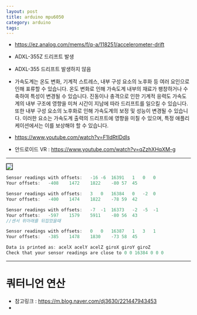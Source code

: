 ```yaml
---
layout: post
title: arduino mpu6050
category: arduino
tags:
---
```


* https://ez.analog.com/mems/f/q-a/118251/accelerometer-drift
* ADXL-355Z 드리프트 발생
* ADXL-355 드리프트 발생하지 않음


* 가속도계는 온도 변화, 기계적 스트레스, 내부 구성 요소의 노후화 등 여러 요인으로 인해 표류할 수 있습니다. 온도 변화로 인해 가속도계 내부의 재료가 팽창하거나 수축하여 특성이 변경될 수 있습니다. 진동이나 충격으로 인한 기계적 응력도 가속도계의 내부 구조에 영향을 미쳐 시간이 지남에 따라 드리프트를 일으킬 수 있습니다. 또한 내부 구성 요소의 노후화로 인해 가속도계의 보정 및 성능이 변경될 수 있습니다. 이러한 요소는 가속도계 출력의 드리프트에 영향을 미칠 수 있으며, 특정 애플리케이션에서는 이를 보상해야 할 수 있습니다.

* https://www.youtube.com/watch?v=F1IdRtIDdIs



* 안드로이드 VR : https://www.youtube.com/watch?v=qZzhXHqXM-g

---

<img style='border:solid 1px black;' src="https://image.onethelab.com/resized/1718842859.jpg" />


```c++
Sensor readings with offsets:	-16	-6	16391	1	0	0
Your offsets:	-408	1472	1822	-80	57	45

Sensor readings with offsets:	3	0	16384	0	-2	0
Your offsets:	-400	1474	1822	-78	59	42

Sensor readings with offsets:	-7	-1	16373	-2	-5	-1
Your offsets:	-597	1579	5911	-80	56	43
//센서 위아래를 뒤집었을때

Sensor readings with offsets:	0	0	16387	1	3	1
Your offsets:	-385	1478	1830	-73	58	45

Data is printed as: acelX acelY acelZ giroX giroY giroZ
Check that your sensor readings are close to 0 0 16384 0 0 0

```

---

# 쿼터니언 연산
* 참고링크 : <https://m.blog.naver.com/dj3630/221447943453>
* 